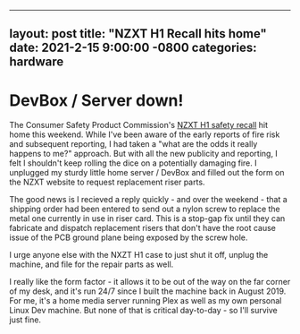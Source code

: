 
---
layout: post
title:  "NZXT H1 Recall hits home"
date:   2021-2-15 9:00:00 -0800
categories: hardware
---

# DevBox / Server down!

The Consumer Safety Product Commission's [NZXT H1 safety recall](https://www.cpsc.gov/Recalls/2021/NZXT-Recalls-H1-Computer-Cases-Due-to-Fire-Hazard) 
hit home this weekend. While I've been aware of the early reports of fire risk and subsequent reporting, I had taken a 
"what are the odds it really happens to me?" approach. But with all the new publicity and reporting, I felt I shouldn't keep
rolling the dice on a potentially damaging fire. I unplugged my sturdy little home server / DevBox and filled out the form
on the NZXT website to request replacement riser parts.

The good news is I recieved a reply quickly - and over the weekend - that a shipping order had been entered to send out
a nylon screw to replace the metal one currently in use in riser card. This is a stop-gap fix until they can fabricate and
dispatch replacement risers that don't have the root cause issue of the PCB ground plane being exposed by the screw hole.

I urge anyone else with the NXZT H1 case to just shut it off, unplug the machine, and file for the repair parts as well.

I really like the form factor - it allows it to be out of the way on the far corner of my desk, and it's run 24/7 since
I built the machine back in August 2019.  For me, it's a home media server running Plex as well as my own personal Linux Dev
machine. But none of that is critical day-to-day - so I'll survive just fine.